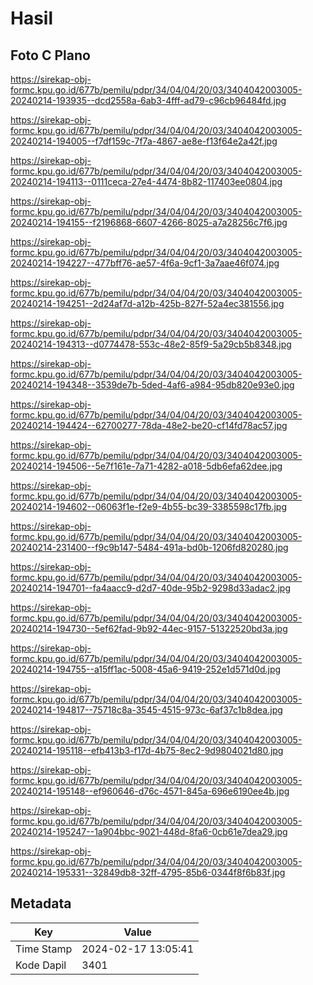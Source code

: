 # Hasil

## Foto C Plano

https://sirekap-obj-formc.kpu.go.id/677b/pemilu/pdpr/34/04/04/20/03/3404042003005-20240214-193935--dcd2558a-6ab3-4fff-ad79-c96cb96484fd.jpg

https://sirekap-obj-formc.kpu.go.id/677b/pemilu/pdpr/34/04/04/20/03/3404042003005-20240214-194005--f7df159c-7f7a-4867-ae8e-f13f64e2a42f.jpg

https://sirekap-obj-formc.kpu.go.id/677b/pemilu/pdpr/34/04/04/20/03/3404042003005-20240214-194113--0111ceca-27e4-4474-8b82-117403ee0804.jpg

https://sirekap-obj-formc.kpu.go.id/677b/pemilu/pdpr/34/04/04/20/03/3404042003005-20240214-194155--f2196868-6607-4266-8025-a7a28256c7f6.jpg

https://sirekap-obj-formc.kpu.go.id/677b/pemilu/pdpr/34/04/04/20/03/3404042003005-20240214-194227--477bff76-ae57-4f6a-9cf1-3a7aae46f074.jpg

https://sirekap-obj-formc.kpu.go.id/677b/pemilu/pdpr/34/04/04/20/03/3404042003005-20240214-194251--2d24af7d-a12b-425b-827f-52a4ec381556.jpg

https://sirekap-obj-formc.kpu.go.id/677b/pemilu/pdpr/34/04/04/20/03/3404042003005-20240214-194313--d0774478-553c-48e2-85f9-5a29cb5b8348.jpg

https://sirekap-obj-formc.kpu.go.id/677b/pemilu/pdpr/34/04/04/20/03/3404042003005-20240214-194348--3539de7b-5ded-4af6-a984-95db820e93e0.jpg

https://sirekap-obj-formc.kpu.go.id/677b/pemilu/pdpr/34/04/04/20/03/3404042003005-20240214-194424--62700277-78da-48e2-be20-cf14fd78ac57.jpg

https://sirekap-obj-formc.kpu.go.id/677b/pemilu/pdpr/34/04/04/20/03/3404042003005-20240214-194506--5e7f161e-7a71-4282-a018-5db6efa62dee.jpg

https://sirekap-obj-formc.kpu.go.id/677b/pemilu/pdpr/34/04/04/20/03/3404042003005-20240214-194602--06063f1e-f2e9-4b55-bc39-3385598c17fb.jpg

https://sirekap-obj-formc.kpu.go.id/677b/pemilu/pdpr/34/04/04/20/03/3404042003005-20240214-231400--f9c9b147-5484-491a-bd0b-1206fd820280.jpg

https://sirekap-obj-formc.kpu.go.id/677b/pemilu/pdpr/34/04/04/20/03/3404042003005-20240214-194701--fa4aacc9-d2d7-40de-95b2-9298d33adac2.jpg

https://sirekap-obj-formc.kpu.go.id/677b/pemilu/pdpr/34/04/04/20/03/3404042003005-20240214-194730--5ef62fad-9b92-44ec-9157-51322520bd3a.jpg

https://sirekap-obj-formc.kpu.go.id/677b/pemilu/pdpr/34/04/04/20/03/3404042003005-20240214-194755--a15ff1ac-5008-45a6-9419-252e1d571d0d.jpg

https://sirekap-obj-formc.kpu.go.id/677b/pemilu/pdpr/34/04/04/20/03/3404042003005-20240214-194817--75718c8a-3545-4515-973c-6af37c1b8dea.jpg

https://sirekap-obj-formc.kpu.go.id/677b/pemilu/pdpr/34/04/04/20/03/3404042003005-20240214-195118--efb413b3-f17d-4b75-8ec2-9d9804021d80.jpg

https://sirekap-obj-formc.kpu.go.id/677b/pemilu/pdpr/34/04/04/20/03/3404042003005-20240214-195148--ef960646-d76c-4571-845a-696e6190ee4b.jpg

https://sirekap-obj-formc.kpu.go.id/677b/pemilu/pdpr/34/04/04/20/03/3404042003005-20240214-195247--1a904bbc-9021-448d-8fa6-0cb61e7dea29.jpg

https://sirekap-obj-formc.kpu.go.id/677b/pemilu/pdpr/34/04/04/20/03/3404042003005-20240214-195331--32849db8-32ff-4795-85b6-0344f8f6b83f.jpg


## Metadata

| Key        | Value               |
| ---------- | ------------------- |
| Time Stamp | 2024-02-17 13:05:41 |
| Kode Dapil | 3401                |



